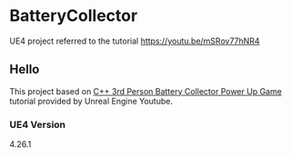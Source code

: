 # BatteryCollector
 UE4 project referred to the tutorial https://youtu.be/mSRov77hNR4
 
 ## Hello
 This project based on [C++ 3rd Person Battery Collector Power Up Game](https://youtu.be/mSRov77hNR4) tutorial provided by Unreal Engine Youtube.
 
 ### UE4 Version
  4.26.1
